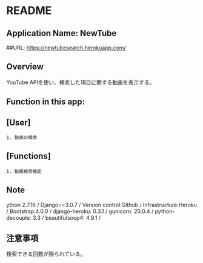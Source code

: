 # README

## Application Name: NewTube
##URL: https://newtubesearch.herokuapp.com/

## Overview
YouTube APIを使い、検索した項目に関する動画を表示する。

## Function in this app:

## [User]
```
1. 動画の検索
```

## [Functions]
```
1. 動画検索機能
```



## Note
ython 2.7.16 /
Django==3.0.7 /
Version control:Github /
Infrastructure:Heroku /
Bootstrap:4.0.0 /
django-heroku: 0.3.1 /
gunicorn: 20.0.4 /
python-decouple: 3.3 /
beautifulsoup4: 4.9.1 /


## 注意事項
検索できる回数が限られている。
